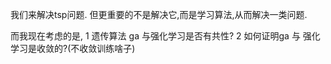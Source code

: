 

我们来解决tsp问题.
但更重要的不是解决它,而是学习算法,从而解决一类问题.

而我现在考虑的是,
1 遗传算法 ga 与强化学习是否有共性?
2 如何证明ga 与 强化学习是收敛的?(不收敛训练啥子)



